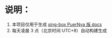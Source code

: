 # 说明：
1. 本项目仅用于生成 [sing-box PuerNya 版 docs](https://sing-boxp.dustinwin.us.kg/zh)
2. 每天凌晨 3 点（北京时间 UTC+8）自动构建生成
